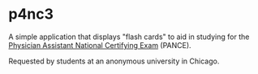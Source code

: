 # p4nc3

A simple application that displays "flash cards" to aid in studying for the [Physician Assistant National Certifying Exam](http://www.nccpa.net/pance) (PANCE).

Requested by students at an anonymous university in Chicago.


